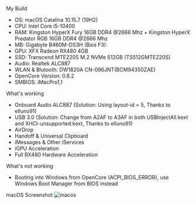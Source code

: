 My Build
- OS: macOS Catalina 10.15.7 (19H2)
- CPU: Intel Core i5-10400
- RAM: Kingston HyperX Fury 16GB DDR4 @2666 Mhz + Kingston HyperX Predator RGB 16GB DDR4 @2666 Mhz
- MB: Gigabyte B460M-DS3H (Bios F3)
- GPU: XFX Radeon RX480 4GB
- SSD: Transcend MTE220S M.2 NVMe 512GB (TS512GMTE220S)
- Audio: Realtek ALC887
- WLAN & Blutooth: DW1820A CN-096JNT(BCM94350ZAE)
- OpenCore Version: 0.6.2
- SMBIOS: iMacPro1,1

What's working
- Onboard Audio ALC887 (Solution: Using layout-id = 5, Thanks to elluno91)
- USB 3.0 (Solution: Change from A2AF to A3AF in both USBInjectAll.kext and XHCI-unsupported.kext, Thanks to elluno91)
- AirDrop
- Handoff & Universal Clipboard
- iMessages & Other iServices
- iGPU Acceleration
- Full RX480 Hardware Acceleration

What's not working
- Booting into Windows from OpenCore (ACPI_BIOS_ERROR), use Windows Boot Manager from BIOS instead

macOS Screenshot
![macos](https://i.ibb.co/c6xV3Wq/Screen-Shot-2563-07-02-at-12-17-02.png)
